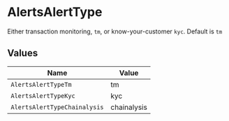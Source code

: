 # AlertsAlertType

Either transaction monitoring, `tm`, or know-your-customer `kyc`. Default is `tm`


## Values

| Name                         | Value                        |
| ---------------------------- | ---------------------------- |
| `AlertsAlertTypeTm`          | tm                           |
| `AlertsAlertTypeKyc`         | kyc                          |
| `AlertsAlertTypeChainalysis` | chainalysis                  |